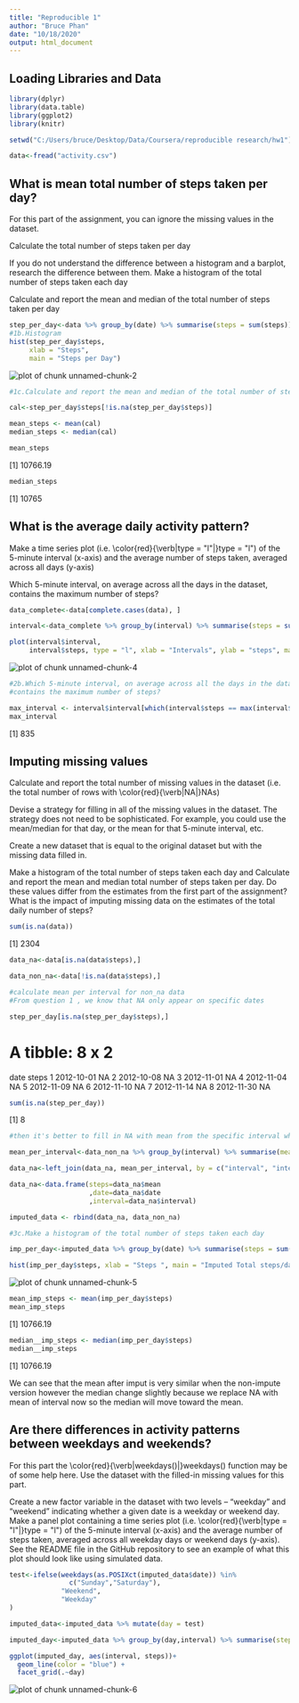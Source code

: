```yaml
---
title: "Reproducible 1"
author: "Bruce Phan"
date: "10/18/2020"
output: html_document
---
```




## Loading Libraries and Data



```r
library(dplyr)
library(data.table)
library(ggplot2)
library(knitr)

setwd("C:/Users/bruce/Desktop/Data/Coursera/reproducible research/hw1")

data<-fread("activity.csv")
```

## What is mean total number of steps taken per day?

For this part of the assignment, you can ignore the missing values in the dataset.

Calculate the total number of steps taken per day

If you do not understand the difference between a histogram and a barplot, research the difference between them. Make a histogram of the total number of steps taken each day

Calculate and report the mean and median of the total number of steps taken per day



```r
step_per_day<-data %>% group_by(date) %>% summarise(steps = sum(steps))
#1b.Histogram
hist(step_per_day$steps,
     xlab = "Steps",
     main = "Steps per Day")
```

![plot of chunk unnamed-chunk-2](figure/unnamed-chunk-2-1.png)

```r
#1c.Calculate and report the mean and median of the total number of steps taken per day

cal<-step_per_day$steps[!is.na(step_per_day$steps)] 

mean_steps <- mean(cal)
median_steps <- median(cal)
```


```r
mean_steps
```

[1] 10766.19

```r
median_steps
```

[1] 10765

## What is the average daily activity pattern?

Make a time series plot (i.e. \color{red}{\verb|type = "l"|}type = "l") of the 5-minute interval (x-axis) and the average number of steps taken, averaged across all days (y-axis)

Which 5-minute interval, on average across all the days in the dataset, contains the maximum number of steps?


```r
data_complete<-data[complete.cases(data), ]

interval<-data_complete %>% group_by(interval) %>% summarise(steps = sum(steps))

plot(interval$interval,
     interval$steps, type = "l", xlab = "Intervals", ylab = "steps", main = "steps per interval ")
```

![plot of chunk unnamed-chunk-4](figure/unnamed-chunk-4-1.png)

```r
#2b.Which 5-minute interval, on average across all the days in the dataset,
#contains the maximum number of steps?

max_interval <- interval$interval[which(interval$steps == max(interval$steps))]
max_interval
```

[1] 835

## Imputing missing values

Calculate and report the total number of missing values in the dataset (i.e. the total number of rows with \color{red}{\verb|NA|}NAs)

Devise a strategy for filling in all of the missing values in the dataset. The strategy does not need to be sophisticated. For example, you could use the mean/median for that day, or the mean for that 5-minute interval, etc.

Create a new dataset that is equal to the original dataset but with the missing data filled in.

Make a histogram of the total number of steps taken each day and Calculate and report the mean and median total number of steps taken per day. Do these values differ from the estimates from the first part of the assignment? What is the impact of imputing missing data on the estimates of the total daily number of steps?



```r
sum(is.na(data))
```

[1] 2304

```r
data_na<-data[is.na(data$steps),] 

data_non_na<-data[!is.na(data$steps),] 

#calculate mean per interval for non_na data
#From question 1 , we know that NA only appear on specific dates

step_per_day[is.na(step_per_day$steps),]
```

# A tibble: 8 x 2
  date       steps
  <chr>      <int>
1 2012-10-01    NA
2 2012-10-08    NA
3 2012-11-01    NA
4 2012-11-04    NA
5 2012-11-09    NA
6 2012-11-10    NA
7 2012-11-14    NA
8 2012-11-30    NA

```r
sum(is.na(step_per_day))
```

[1] 8

```r
#then it's better to fill in NA with mean from the specific interval where its belong to

mean_per_interval<-data_non_na %>% group_by(interval) %>% summarise(mean = mean(steps))

data_na<-left_join(data_na, mean_per_interval, by = c("interval", "interval")) 

data_na<-data.frame(steps=data_na$mean
                    ,date=data_na$date
                    ,interval=data_na$interval)

imputed_data <- rbind(data_na, data_non_na)

#3c.Make a histogram of the total number of steps taken each day

imp_per_day<-imputed_data %>% group_by(date) %>% summarise(steps = sum(steps))

hist(imp_per_day$steps, xlab = "Steps ", main = "Imputed Total steps/day")
```

![plot of chunk unnamed-chunk-5](figure/unnamed-chunk-5-1.png)

```r
mean_imp_steps <- mean(imp_per_day$steps)
mean_imp_steps
```

[1] 10766.19

```r
median__imp_steps <- median(imp_per_day$steps)
median__imp_steps
```

[1] 10766.19

We can see that the mean after imput is very similar when the non-impute version
however the median change slightly because we replace NA with mean of interval now so the median will move toward the mean.

## Are there differences in activity patterns between weekdays and weekends?

For this part the \color{red}{\verb|weekdays()|}weekdays() function may be of some help here. Use the dataset with the filled-in missing values for this part.

Create a new factor variable in the dataset with two levels – “weekday” and “weekend” indicating whether a given date is a weekday or weekend day.
Make a panel plot containing a time series plot (i.e. \color{red}{\verb|type = "l"|}type = "l") of the 5-minute interval (x-axis) and the average number of steps taken, averaged across all weekday days or weekend days (y-axis). See the README file in the GitHub repository to see an example of what this plot should look like using simulated data.


```r
test<-ifelse(weekdays(as.POSIXct(imputed_data$date)) %in% 
               c("Sunday","Saturday"),
             "Weekend",
             "Weekday"
)

imputed_data<-imputed_data %>% mutate(day = test)

imputed_day<-imputed_data %>% group_by(day,interval) %>% summarise(steps = sum(steps))

ggplot(imputed_day, aes(interval, steps))+
  geom_line(color = "blue") +
  facet_grid(.~day) 
```

![plot of chunk unnamed-chunk-6](figure/unnamed-chunk-6-1.png)
